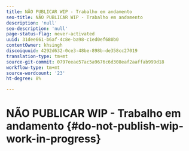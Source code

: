 ```yaml
---
title: NÃO PUBLICAR WIP - Trabalho em andamento
seo-title: NÃO PUBLICAR WIP - Trabalho em andamento
description: 'null'
seo-description: 'null'
page-status-flag: never-activated
uuid: 31dee661-b6af-4c8e-ba98-c1ed0ef680b0
contentOwner: khsingh
discoiquuid: 4292d632-0ce3-48be-898b-de358cc27019
translation-type: tm+mt
source-git-commit: 0797eeae57ac5a9676c6d308eaf2aaffab999d18
workflow-type: tm+mt
source-wordcount: '23'
ht-degree: 8%

---
```



# NÃO PUBLICAR WIP - Trabalho em andamento {#do-not-publish-wip-work-in-progress}

